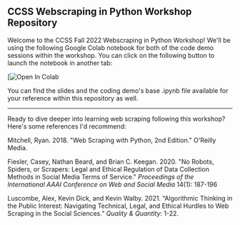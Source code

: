 ## CCSS Webscraping in Python Workshop Repository

Welcome to the CCSS Fall 2022 Webscraping in Python Workshop! We'll be using the following Google Colab notebook for both of the code demo sessions within the workshop. You can click on the following button to launch the notebook in another tab:

[![Open In Colab](https://colab.research.google.com/drive/1VwyM37dnepd2LaERcFU1kLcID9J487lJ?usp=sharing)

You can find the slides and the coding demo's base .ipynb file available for your reference within this repository as well.

---

Ready to dive deeper into learning web scraping following this workshop? Here's some references I'd recommend:

Mitchell, Ryan. 2018. "Web Scraping with Python, 2nd Edition." O'Reilly Media.

Fiesler, Casey, Nathan Beard, and Brian C. Keegan. 2020. "No Robots, Spiders, or Scrapers: Legal and Ethical Regulation of Data Collection Methods in Social Media Terms of Service." *Proceedings of the International AAAI Conference on Web and Social Media* 14(1): 187-196

Luscombe, Alex, Kevin Dick, and Kevin Walby. 2021. “Algorithmic Thinking in the Public Interest: Navigating Technical, Legal, and Ethical Hurdles to Web Scraping in the Social Sciences.” *Quality & Quantity*: 1-22.
